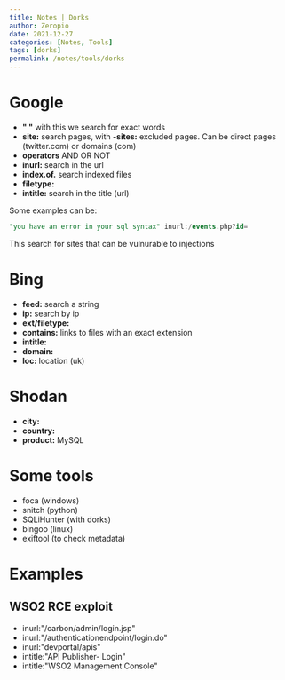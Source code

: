 ```yaml
---
title: Notes | Dorks
author: Zeropio
date: 2021-12-27
categories: [Notes, Tools]
tags: [dorks]
permalink: /notes/tools/dorks
---
```



# Google

- **" "** with this we search for exact words
- **site:** search pages, with **-sites:** excluded pages. Can be direct pages (twitter.com) or domains (com)
- **operators** AND OR NOT
- **inurl:** search in the url
- **index.of.** search indexed files
- **filetype:** 
- **intitle:** search in the title (url)

Some examples can be:
```sql
"you have an error in your sql syntax" inurl:/events.php?id=
```
This search for sites that can be vulnurable to injections

# Bing

- **feed:** search a string
- **ip:** search by ip
- **ext/filetype:**
- **contains:** links to files with an exact extension
- **intitle:** 
- **domain:**
- **loc:** location (uk)

# Shodan

- **city:**
- **country:**
- **product:** MySQL

# Some tools

- foca (windows)
- snitch (python)
- SQLiHunter (with dorks)
- bingoo (linux)
- exiftool (to check metadata)

# Examples

## WSO2 RCE exploit 
- inurl:"/carbon/admin/login.jsp"
- inurl:"/authenticationendpoint/login.do"
- inurl:"devportal/apis"
- intitle:"API Publisher- Login"
- intitle:"WSO2 Management Console"
